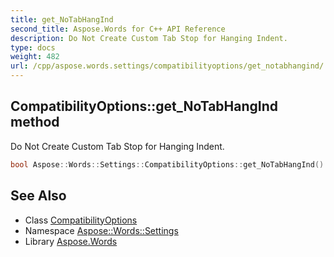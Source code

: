 ```yaml
---
title: get_NoTabHangInd
second_title: Aspose.Words for C++ API Reference
description: Do Not Create Custom Tab Stop for Hanging Indent.
type: docs
weight: 482
url: /cpp/aspose.words.settings/compatibilityoptions/get_notabhangind/
---
```

## CompatibilityOptions::get_NoTabHangInd method


Do Not Create Custom Tab Stop for Hanging Indent.

```cpp
bool Aspose::Words::Settings::CompatibilityOptions::get_NoTabHangInd()
```

## See Also

* Class [CompatibilityOptions](../)
* Namespace [Aspose::Words::Settings](../../)
* Library [Aspose.Words](../../../)
